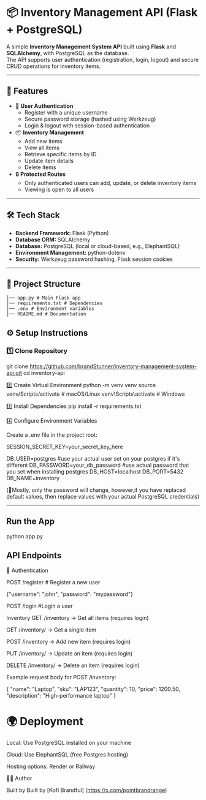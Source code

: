 # 📦 Inventory Management API (Flask + PostgreSQL)

A simple **Inventory Management System API** built using **Flask** and **SQLAlchemy**, with PostgreSQL as the database.  
The API supports user authentication (registration, login, logout) and secure CRUD operations for inventory items.

---

## 🚀 Features
- 👤 **User Authentication**
  - Register with a unique username
  - Secure password storage (hashed using Werkzeug)
  - Login & logout with session-based authentication
- 📦 **Inventory Management**
  - Add new items
  - View all items
  - Retrieve specific items by ID
  - Update item details
  - Delete items
- 🔒 **Protected Routes**
  - Only authenticated users can add, update, or delete inventory items
  - Viewing is open to all users

---

## 🛠️ Tech Stack
- **Backend Framework:** Flask (Python)
- **Database ORM:** SQLAlchemy
- **Database:** PostgreSQL (local or cloud-based, e.g., ElephantSQL)
- **Environment Management:** python-dotenv
- **Security:** Werkzeug password hashing, Flask session cookies

---

## 📂 Project Structure
```
│── app.py # Main Flask app
│── requirements.txt # Dependencies
│── .env # Environment variables
│── README.md # Documentation
```
## ⚙️ Setup Instructions

### 1️⃣ Clone Repository

git clone https://github.com/brandStunner/inventory-management-system-api.git
cd inventory-api

2️⃣ Create Virtual Environment
python -m venv venv
source venv/Scripts/activate   # macOS/Linux
venv\Scripts\activate      # Windows

3️⃣ Install Dependencies
pip install -r requirements.txt

4️⃣ Configure Environment Variables

Create a .env file in the project root:

SESSION_SECRET_KEY=your_secret_key_here

DB_USER=postgres #use your actual user set on your postgres if it's different
DB_PASSWORD=your_db_password #use actual password that you set when installing postgres
DB_HOST=localhost
DB_PORT=5432
DB_NAME=inventory

(🔑Mostly, only the password will change, however,if you have replaced default values, then replace values with your actual PostgreSQL credentials)

---
## Run the App
python app.py

## API Endpoints
🔐 Authentication

POST /register  # Register a new user

{"username": "john", "password": "mypassword"}

POST /login  #Login a user

Inventory
GET /inventory → Get all items (requires login)

GET /inventory/<id> → Get a single item

POST /inventory → Add new item (requires login)

PUT /inventory/<id> → Update an item (requires login)

DELETE /inventory/<id> → Delete an item (requires login)

Example request body for POST /inventory:

{
  "name": "Laptop",
  "sku": "LAP123",
  "quantity": 10,
  "price": 1200.50,
  "description": "High-performance laptop"
}

# 🌍 Deployment

Local: Use PostgreSQL installed on your machine

Cloud: Use ElephantSQL
 (free Postgres hosting)

Hosting options: Render
 or Railway

 👨‍💻 Author

Built by Built by [Kofi Brandful] (https://x.com/pointbrandrange)
